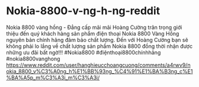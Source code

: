 # Nokia-8800-v-ng-h-ng-reddit
 Nokia 8800 vàng hồng - Đẳng cấp mãi mãi Hoàng Cường trân trọng giới thiệu đến quý khách hàng sản phẩm điện thoại Nokia 8800 Vàng Hồng nguyên bản chính hãng đảm bảo chất lượng.  Đến với Hoàng Cường bạn sẽ không phải lo lắng về chất lượng sản phẩm Nokia 8800 đồng thời nhận được những ưu đãi bất ngờ!!! #Nokia8800 #điệnthoại8800chínhhãng #nokia8800vanghong https://www.reddit.com/user/hanghieucchoangcuong/comments/a4rwv9/nokia_8800_v%C3%A0ng_h%E1%BB%93ng_%C4%91%E1%BA%B3ng_c%E1%BA%A5p_m%C3%A3i_m%C3%A3i/
